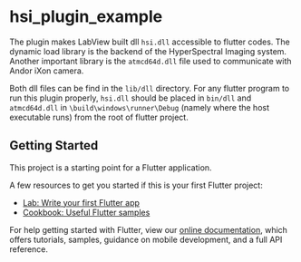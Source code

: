 # hsi_plugin_example

The plugin makes LabView built dll `hsi.dll` accessible to flutter codes. The dynamic load library is the backend of the HyperSpectral Imaging system. Another important library is the `atmcd64d.dll` file used to communicate with Andor iXon camera.

Both dll files can be find in the `lib/dll` directory. For any flutter program to run this plugin properly, `hsi.dll` should be placed in `bin/dll` and `atmcd64d.dll` in `\build\windows\runner\Debug` (namely where the host executable runs) from the root of flutter project. 

## Getting Started

This project is a starting point for a Flutter application.

A few resources to get you started if this is your first Flutter project:

- [Lab: Write your first Flutter app](https://flutter.dev/docs/get-started/codelab)
- [Cookbook: Useful Flutter samples](https://flutter.dev/docs/cookbook)

For help getting started with Flutter, view our
[online documentation](https://flutter.dev/docs), which offers tutorials,
samples, guidance on mobile development, and a full API reference.
